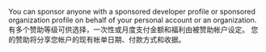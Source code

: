 You can sponsor anyone with a sponsored developer profile or sponsored organization profile on behalf of your personal account or an organization. 有多个赞助等级可供选择，一次性或月度支付金额和福利由被赞助帐户设定。 您的赞助将分享您帐户的现有帐单日期、付款方式和收据。
